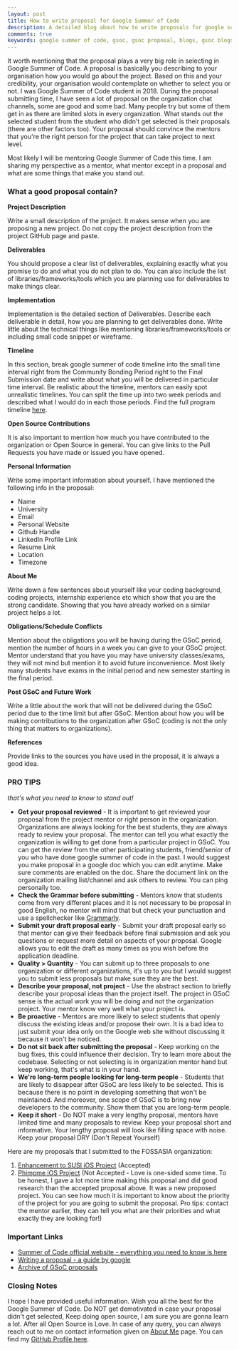 ```yaml
---
layout: post
title: How to write proposal for Google Summer of Code
description: A detailed blog about how to write proposals for google summer of code and some tips to make your proposal stand out from others.
comments: true
keywords: google summer of code, gsoc, gsoc proposal, blogs, gsoc blogs, gsoc experience, fossasia, open source, proposals, proposal tips, how to write proposal, how to
---
```

It worth mentioning that the proposal plays a very big role in selecting in Google Summer of Code. A proposal is basically you describing to your organisation how you would go about the project. Based on this and your credibility, your organisation would contemplate on whether to select you or not. I was Google Summer of Code student in 2018. During the proposal submitting time, I have seen a lot of proposal on the organization chat channels, some are good and some bad. Many people try but some of them get in as there are limited slots in every organization. What stands out the selected student from the student who didn't get selected is their proposals (there are other factors too). Your proposal should convince the mentors that you're the right person for the project that can take project to next level.

Most likely I will be mentoring Google Summer of Code this time. I am sharing my perspective as a mentor, what mentor except in a proposal and what are some things that make you stand out.

### What a good proposal contain?

**Project Description**

Write a small description of the project. It makes sense when you are proposing a new project. Do not copy the project description from the project GitHub page and paste.

**Deliverables**

You should propose a clear list of deliverables, explaining exactly what you promise to do and what you do not plan to do. You can also include the list of libraries/frameworks/tools which you are planning use for deliverables to make things clear.

**Implementation**

Implementation is the detailed section of Deliverables. Describe each deliverable in detail, how you are planning to get deliverables done. Write little about the technical things like mentioning libraries/frameworks/tools or including small code snippet or wireframe.

**Timeline**

In this section, break google summer of code timeline into the small time interval right from the Community Bonding Period right to the Final Submission date and write about what you will be delivered in particular time interval. Be realistic about the timeline, mentors can easily spot unrealistic timelines. You can split the time up into two week periods and described what I would do in each those periods. Find the full program timeline [here](https://summerofcode.withgoogle.com/how-it-works/#timeline).

**Open Source Contributions**

It is also important to mention how much you have contributed to the organization or Open Source in general. You can give links to the Pull Requests you have made or issued you have opened.

**Personal Information**

Write some important information about yourself. I have mentioned the following info in the proposal:

*   Name
*   University
*   Email
*   Personal Website
*   Github Handle
*   LinkedIn Profile Link
*   Resume Link
*   Location
*   Timezone

**About Me**

Write down a few sentences about yourself like your coding background, coding projects, internship experience etc which show that you are the strong candidate. Showing that you have already worked on a similar project helps a lot.

**Obligations/Schedule Conflicts**

Mention about the obligations you will be having during the GSoC period, mention the number of hours in a week you can give to your GSoC project. Mentor understand that you have you may have university classes/exams, they will not mind but mention it to avoid future inconvenience. Most likely many students have exams in the initial period and new semester starting in the final period.

**Post GSoC and Future Work**

Write a little about the work that will not be delivered during the GSoC period due to the time limit but after GSoC. Mention about how you will be making contributions to the organization after GSoC (coding is not the only thing that matters to organizations).

**References**

Provide links to the sources you have used in the proposal, it is always a good idea.

### PRO TIPS
_that's what you need to know to stand out!_



*   **Get your proposal reviewed** - It is important to get reviewed your proposal from the project mentor or right person in the organization. Organizations are always looking for the best students, they are always ready to review your proposal. The mentor can tell you what exactly the organization is willing to get done from a particular project in GSoC. You can get the review from the other participating students, friend/senior of you who have done google summer of code in the past.
I would suggest you make proposal in a google doc which you can edit anytime. Make sure comments are enabled on the doc. Share the document link on the organization mailing list/channel and ask others to review. You can ping personally too.
*   **Check the Grammar before submitting** - Mentors know that students come from very different places and it is not necessary to be proposal in good English, no mentor will mind that but check your punctuation and use a spellchecker like [Grammarly](https://grammarly.com/).
*   **Submit your draft proposal early** - Submit your draft proposal early so that mentor can give their feedback before final submission and ask you questions or request more detail on aspects of your proposal. Google allows you to edit the draft as many times as you wish before the application deadline.
*   **Quality > Quantity** - You can submit up to three proposals to one organization or different organizations, it's up to you but I would suggest you to submit less proposals but make sure they are the best.
* **Describe your proposal, not project** - Use the abstract section to briefly describe your proposal ideas than the project itself. The project in GSoC sense is the actual work you will be doing and not the organization project. Your mentor know very well what your project is.
*   **Be proactive** - Mentors are more likely to select students that openly discuss the existing ideas and/or propose their own. It is a bad idea to just submit your idea only on the Google web site without discussing it because it won't be noticed.
*   **Do not sit back after submitting the proposal** - Keep working on the bug fixes, this could influence their decision. Try to learn more about the codebase. Selecting or not selecting is in organization mentor hand but keep working, that's what is in your hand.
*   **We're long-term people looking for long-term people** - Students that are likely to disappear after GSoC are less likely to be selected. This is because there is no point in developing something that won't be maintained. And moreover, one scope of GSoC is to bring new developers to the community. Show them that you are long-term people.
*   **Keep it short** - Do NOT make a very lengthy proposal, mentors have limited time and many proposals to review. Keep your proposal short and informative. Your lengthy proposal will look like filling space with noise. Keep your proposal DRY (Don't Repeat Yourself)

Here are my proposals that I submitted to the FOSSASIA organization:



1. [Enhancement to SUSI iOS Project](https://docs.google.com/document/d/1iR7-LCF6rbTaZglPxOOwNPBTvtXuIZwWJiQMlSYlOrY/edit?usp=sharing) (Accepted)
2. [Phimpme iOS Project](https://docs.google.com/document/d/1emFcE0cMTButYEzoKZGScOVEPHHqMv6_mrOIwUxmJkA/edit?usp=sharing) (Not Accepted - Love is one-sided some time. To be honest, I gave a lot more time making this proposal and did good research than the accepted proposal above. It was a new proposed project. You can see how much it is important to know about the priority of the project for you are going to submit the proposal. Pro tips: contact the mentor earlier, they can tell you what are their priorities and what exactly they are looking for!)

### Important Links



*   [Summer of Code official website - everything you need to know is here](https://summerofcode.withgoogle.com/)
*   [Writing a proposal - a guide by google](https://google.github.io/gsocguides/student/writing-a-proposal)
*   [Archive of GSoC proposals](https://github.com/saketkc/fos-proposals)

### Closing Notes

I hope I have provided useful information. Wish you all the best for the Google Summer of Code. Do NOT get demotivated in case your proposal didn't get selected, Keep doing open source, I am sure you are gonna learn a lot. After all Open Source is Love. In case of any query, you can always reach out to me on contact information given on [About Me](/about) page. You can find my [GitHub Profile here](https://github.com/jogendra).
